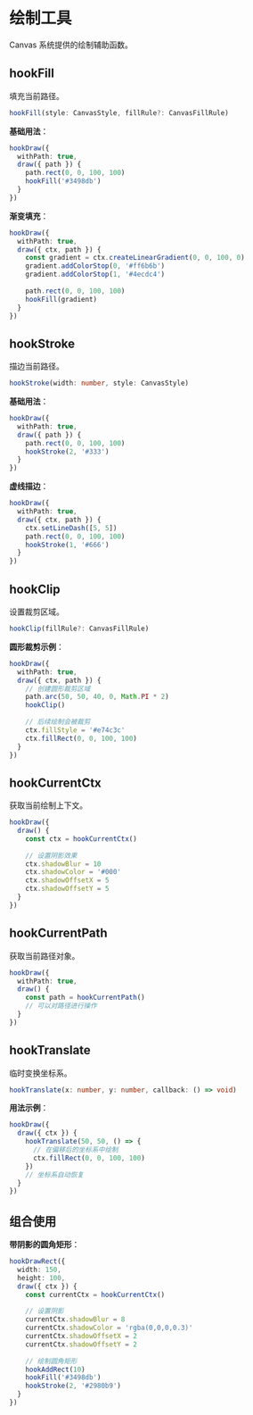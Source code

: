 # 绘制工具

Canvas 系统提供的绘制辅助函数。

## hookFill

填充当前路径。

```typescript
hookFill(style: CanvasStyle, fillRule?: CanvasFillRule)
```

**基础用法**：

```typescript
hookDraw({
  withPath: true,
  draw({ path }) {
    path.rect(0, 0, 100, 100)
    hookFill('#3498db')
  }
})
```

**渐变填充**：

```typescript
hookDraw({
  withPath: true,
  draw({ ctx, path }) {
    const gradient = ctx.createLinearGradient(0, 0, 100, 0)
    gradient.addColorStop(0, '#ff6b6b')
    gradient.addColorStop(1, '#4ecdc4')
    
    path.rect(0, 0, 100, 100)
    hookFill(gradient)
  }
})
```

## hookStroke

描边当前路径。

```typescript
hookStroke(width: number, style: CanvasStyle)
```

**基础用法**：

```typescript
hookDraw({
  withPath: true,
  draw({ path }) {
    path.rect(0, 0, 100, 100)
    hookStroke(2, '#333')
  }
})
```

**虚线描边**：

```typescript
hookDraw({
  withPath: true,
  draw({ ctx, path }) {
    ctx.setLineDash([5, 5])
    path.rect(0, 0, 100, 100)
    hookStroke(1, '#666')
  }
})
```

## hookClip

设置裁剪区域。

```typescript
hookClip(fillRule?: CanvasFillRule)
```

**圆形裁剪示例**：

```typescript
hookDraw({
  withPath: true,
  draw({ ctx, path }) {
    // 创建圆形裁剪区域
    path.arc(50, 50, 40, 0, Math.PI * 2)
    hookClip()
    
    // 后续绘制会被裁剪
    ctx.fillStyle = '#e74c3c'
    ctx.fillRect(0, 0, 100, 100)
  }
})
```

## hookCurrentCtx

获取当前绘制上下文。

```typescript
hookDraw({
  draw() {
    const ctx = hookCurrentCtx()
    
    // 设置阴影效果
    ctx.shadowBlur = 10
    ctx.shadowColor = '#000'
    ctx.shadowOffsetX = 5
    ctx.shadowOffsetY = 5
  }
})
```

## hookCurrentPath

获取当前路径对象。

```typescript
hookDraw({
  withPath: true,
  draw() {
    const path = hookCurrentPath()
    // 可以对路径进行操作
  }
})
```

## hookTranslate

临时变换坐标系。

```typescript
hookTranslate(x: number, y: number, callback: () => void)
```

**用法示例**：

```typescript
hookDraw({
  draw({ ctx }) {
    hookTranslate(50, 50, () => {
      // 在偏移后的坐标系中绘制
      ctx.fillRect(0, 0, 100, 100)
    })
    // 坐标系自动恢复
  }
})
```

## 组合使用

**带阴影的圆角矩形**：

```typescript
hookDrawRect({
  width: 150,
  height: 100,
  draw({ ctx }) {
    const currentCtx = hookCurrentCtx()
    
    // 设置阴影
    currentCtx.shadowBlur = 8
    currentCtx.shadowColor = 'rgba(0,0,0,0.3)'
    currentCtx.shadowOffsetX = 2
    currentCtx.shadowOffsetY = 2
    
    // 绘制圆角矩形
    hookAddRect(10)
    hookFill('#3498db')
    hookStroke(2, '#2980b9')
  }
})
```